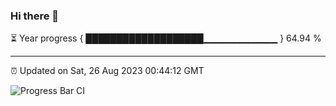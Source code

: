 ### Hi there 👋

⏳ Year progress { ███████████████████▁▁▁▁▁▁▁▁▁▁▁ } 64.94 %

---

⏰ Updated on Sat, 26 Aug 2023 00:44:12 GMT

![Progress Bar CI](https://github.com/liununu/liununu/workflows/Progress%20Bar%20CI/badge.svg)
